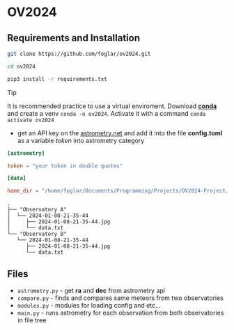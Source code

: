 # OV2024

## Requirements and Installation

```bash
git clone https://github.com/foglar/ov2024.git

cd ov2024

pip3 install -r requirements.txt
```

> [!TIP]
> It is recommended practice to use a virtual enviroment.
> Download **[conda][conda]** and create a venv `conda -n ov2024`.
> Activate it with a command `conda activate ov2024`

- get an API key on the [astrometry.net][astrometryapi] and add it into the file **config.toml** as a variable *token* into astrometry category

```toml
[astrometry]

token = "your token in double quotes"

[data]

home_dir = "/home/foglar/Documents/Programming/Projects/OV2024-Project/meteory"
```

```shell
.
├── "Observatory A"
│  └── 2024-01-08-21-35-44
│     ├── 2024-01-08-21-35-44.jpg
│     └── data.txt
└── "Observatory B"
   └── 2024-01-08-21-35-44
      ├── 2024-01-08-21-35-44.jpg
      └── data.txt
```

## Files

- `astrometry.py` - get **ra** and **dec** from astrometry api
- `compare.py` - finds and compares same meteors from two observatories
- `modules.py` - modules for loading config and etc...
- `main.py` - runs astrometry for each observation from both observatories in file tree

[astrometryapi]: https://nova.astrometry.net/api_help
[conda]: https://www.anaconda.com/download/
